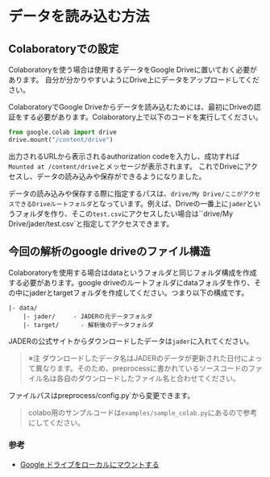 # データを読み込む方法

## Colaboratoryでの設定

Colaboratoryを使う場合は使用するデータをGoogle Driveに置いておく必要があります。
自分が分かりやすいようにDrive上にデータをアップロードしてください。

ColaboratoryでGoogle Driveからデータを読み込むためには、最初にDriveの認証をする必要があります。Colaboratory上で以下のコードを実行してください。

```python
from google.colab import drive
drive.mount("/content/drive")
```

出力されるURLから表示されるauthorization codeを入力し、成功すれば`Mounted at /content/drive`とメッセージが表示されます。
これでDriveにアクセスし、データの読み込みや保存ができるようになりました。

データの読み込みや保存する際に指定するパスは、`drive/My Drive/ここがアクセスできるDriveルートフォルダ`となっています。例えば、Driveの一番上に`jader`というフォルダを作り、そこの`test.csv`にアクセスしたい場合は``drive/My Drive/jader/test.csv`と指定してアクセスできます。

## 今回の解析のgoogle driveのファイル構造

Colaboratoryを使用する場合はdataというフォルダと同じフォルダ構成を作成する必要があります。google driveのルートフォルダにdataフォルダを作り、その中にjaderとtargetフォルダを作成してください。つまり以下の構成です。

```
|- data/
	|- jader/　　　- JADERの元データフォルダ
	|- target/		- 解析後のデータフォルダ
```

JADERの公式サイトからダウンロードしたデータは`jader`に入れてください。

> ※注 
> ダウンロードしたデータ名はJADERのデータが更新された日付によって異なります。そのため、preprocessに書かれているソースコードのファイル名は各自のダウンロードしたファイル名と合わせてください。

ファイルパスはpreprocess/config.py`から変更できます。

> colabo用のサンプルコードは`examples/sample_colab.py`にあるので参考にしてください。

### 参考

- [Google ドライブをローカルにマウントする](https://colab.research.google.com/notebooks/io.ipynb#scrollTo=u22w3BFiOveA)

